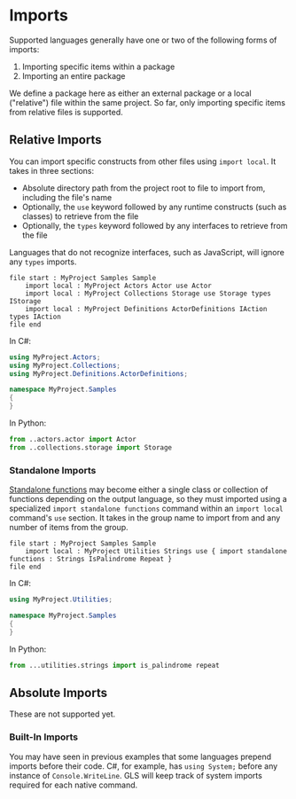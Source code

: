 # Imports

Supported languages generally have one or two of the following forms of imports:

1. Importing specific items within a package
2. Importing an entire package

We define a package here as either an external package or a local ("relative") file within the same project.
So far, only importing specific items from relative files is supported.

## Relative Imports

You can import specific constructs from other files using `import local`.
It takes in three sections:

* Absolute directory path from the project root to file to import from, including the file's name
* Optionally, the `use` keyword followed by any runtime constructs (such as classes) to retrieve from the file
* Optionally, the `types` keyword followed by any interfaces to retrieve from the file

Languages that do not recognize interfaces, such as JavaScript, will ignore any `types` imports.

```gls
file start : MyProject Samples Sample
    import local : MyProject Actors Actor use Actor
    import local : MyProject Collections Storage use Storage types IStorage
    import local : MyProject Definitions ActorDefinitions IAction types IAction
file end
```

In C#:

```csharp
using MyProject.Actors;
using MyProject.Collections;
using MyProject.Definitions.ActorDefinitions;

namespace MyProject.Samples
{
}
```

In Python:

```python
from ..actors.actor import Actor
from ..collections.storage import Storage
```

### Standalone Imports

[Standalone functions](./standalone-functions.md) may become either a single class or collection of functions depending on the output language,
so they must imported using a specialized `import standalone functions` command within an `import local` command's `use` section.
It takes in the group name to import from and any number of items from the group.

```gls
file start : MyProject Samples Sample
    import local : MyProject Utilities Strings use { import standalone functions : Strings IsPalindrome Repeat }
file end
```

In C#:

```csharp
using MyProject.Utilities;

namespace MyProject.Samples
{
}
```

In Python:

```python
from ...utilities.strings import is_palindrome repeat
```

## Absolute Imports

These are not supported yet.

### Built-In Imports

You may have seen in previous examples that some languages prepend imports before their code.
C#, for example, has `using System;` before any instance of `Console.WriteLine`.
GLS will keep track of system imports required for each native command.
